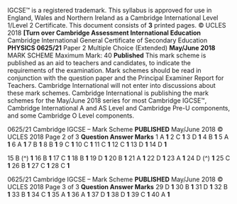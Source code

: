 IGCSE™ is a registered trademark. This syllabus is approved for use in England, Wales and Northern Ireland as a Cambridge International Level 1/Level 2 Certificate. This document consists of **3** printed pages. © UCLES 2018 **[Turn over Cambridge Assessment International Education** Cambridge International General Certificate of Secondary Education **PHYSICS 0625/21** Paper 2 Multiple Choice (Extended) **May/June 2018** MARK SCHEME Maximum Mark: 40 **Published** This mark scheme is published as an aid to teachers and candidates, to indicate the requirements of the examination. Mark schemes should be read in conjunction with the question paper and the Principal Examiner Report for Teachers. Cambridge International will not enter into discussions about these mark schemes. Cambridge International is publishing the mark schemes for the May/June 2018 series for most Cambridge IGCSE™, Cambridge International A and AS Level and Cambridge Pre-U components, and some Cambridge O Level components. 


0625/21 Cambridge IGCSE – Mark Scheme **PUBLISHED** May/June 2018 © UCLES 2018 Page 2 of 3 **Question Answer Marks** 1 A **1** 2 C **1** 3 D **1** 4 B **1** 5 A **1** 6 A **1** 7 B **1** 8 B **1** 9 C **1** 10 C **1** 11 C **1** 12 C **1** 13 D **1** 14 D **1** 

15 B (^) **1** 16 B **1** 17 C **1** 18 B **1** 19 D **1** 20 B **1** 21 A **1** 22 D **1** 23 A **1** 24 D (^) **1** 25 C **1** 26 B **1** 27 C **1** 28 C **1** 


0625/21 Cambridge IGCSE – Mark Scheme **PUBLISHED** May/June 2018 © UCLES 2018 Page 3 of 3 **Question Answer Marks** 29 D **1** 30 B **1** 31 D **1** 32 B **1** 33 B **1** 34 C **1** 35 A **1** 36 A **1** 37 D **1** 38 D **1** 39 C **1** 40 A **1** 


